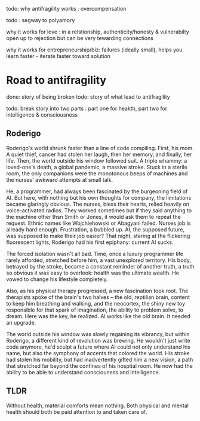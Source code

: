 todo: why antifragility works : overcompensation

todo : segway to polyamory

why it works for love : in a relstionship, authenticity/honesty & vulnerabilty open up to rejection but can be very tewarding connections

why it works for entrepreneurship/biz:
failures (ideally small), helps you learn faster - iterate faster toward solution

# Road to antifragility
done: story of being broken
todo: story of what lead to antifragility

todo: break story into two parts : part one for heakth, part two for intelligence & consciousness

## Roderigo
Roderigo's world shrunk faster than a line of code compiling. First, his mom. A quiet thief, cancer had stolen her laugh, then her memory, and finally, her life. Then, the world outside his window followed suit. A triple whammy: a loved-one's death, a global pandemic, a massive stroke. Stuck in a sterile room, the only companions were the monotonous beeps of machines and the nurses' awkward attempts at small talk. 

He, a programmer, had always been fascinated by the burgeoning field of AI. But here, with nothing but his own thoughts for company, the limitations became glaringly obvious. The nurses, bless their hearts, relied heavily on voice-activated radios. They worked sometimes but if they said anything to the machine other thsn Smith or Jones, it would ask them to repeat the request. Ethnic names like Wojchiehowski or Abagyani failed. Nurses job is already hard enough.  Frustration, a  bubbled up. AI, the supposed future, was supposed to make their job easier?  That night, staring at the flickering fluorescent lights, Roderigo had his first epiphany: current AI sucks. 

The forced isolation wasn't all bad. Time, once a luxury programmer life rarely afforded, stretched before him, a vast unexplored territory.  His body, betrayed by the stroke, became a constant reminder of another truth, a truth so obvious it was easy to overlook: health was the ultimate wealth. He vowed to change his lifestyle completely.

Also, as his physical therapy progressed, a new fascination took root. The therapists spoke of the brain's two halves – the old, reptilian brain, content to keep him breathing and walking, and the neocortex, the shiny new toy responsible for that spark of imagination, the ability to problem solve, to dream.  Here was the key, he realized. AI works like the old brain. It needed an upgrade. 

The world outside his window was slowly regaining its vibrancy, but within Roderigo, a different kind of revolution was brewing. He wouldn't just write code anymore, he'd sculpt a future where AI could not only understand his name, but also the symphony of accents that colored the world.  His stroke had stolen his mobility, but had inadvertently gifted him a new vision, a path that stretched far beyond the confines of his hospital room.  He now had the ability to be able to understand consciouness and intelligence. 


## TLDR
Without health, material comforts mean nothing. Both physical and mental health should both be paid attention to and taken care of,
